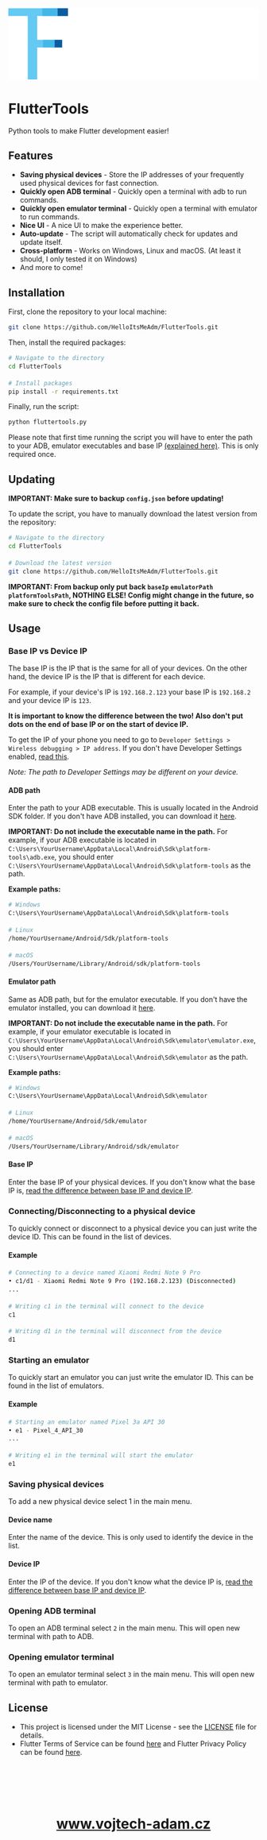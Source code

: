 <p align="center">
    <img alt="Flutter" src="logo.png">
</p>

# FlutterTools

Python tools to make Flutter development easier!

## Features

- **Saving physical devices** - Store the IP addresses of your frequently used physical devices for fast connection.
- **Quickly open ADB terminal** - Quickly open a terminal with adb to run commands.
- **Quickly open emulator terminal** - Quickly open a terminal with emulator to run commands.
- **Nice UI** - A nice UI to make the experience better.
- **Auto-update** - The script will automatically check for updates and update itself.
- **Cross-platform** - Works on Windows, Linux and macOS. (At least it should, I only tested it on Windows)
- And more to come!

## Installation

First, clone the repository to your local machine:

```bash
git clone https://github.com/HelloItsMeAdm/FlutterTools.git
```

Then, install the required packages:

```bash
# Navigate to the directory
cd FlutterTools

# Install packages
pip install -r requirements.txt
```

Finally, run the script:

```bash
python fluttertools.py
```

Please note that first time running the script you will have to enter the path to your ADB, emulator executables and base IP [(explained here)](#running-for-the-first-time). This is only required once.

## Updating

**IMPORTANT: Make sure to backup `config.json` before updating!**

To update the script, you have to manually download the latest version from the repository:

```bash
# Navigate to the directory
cd FlutterTools

# Download the latest version
git clone https://github.com/HelloItsMeAdm/FlutterTools.git
```

**IMPORTANT: From backup only put back `baseIp` `emulatorPath` `platformToolsPath`, NOTHING ELSE! Config might change in the future, so make sure to check the config file before putting it back.**

## Usage

### Base IP vs Device IP

The base IP is the IP that is the same for all of your devices. On the other hand, the device IP is the IP that is different for each device.

For example, if your device's IP is `192.168.2.123` your base IP is `192.168.2` and your device IP is `123`.

**It is important to know the difference between the two! Also don't put dots on the end of base IP or on the start of device IP.**

To get the IP of your phone you need to go to `Developer Settings > Wireless debugging > IP address`. If you don't have Developer Settings enabled, [read this](https://developer.android.com/studio/debug/dev-options).

_Note: The path to Developer Settings may be different on your device._

#### ADB path

Enter the path to your ADB executable. This is usually located in the Android SDK folder. If you don't have ADB installed, you can download it [here](https://developer.android.com/tools/releases/platform-tools).

**IMPORTANT: Do not include the executable name in the path.** For example, if your ADB executable is located in `C:\Users\YourUsername\AppData\Local\Android\Sdk\platform-tools\adb.exe`, you should enter `C:\Users\YourUsername\AppData\Local\Android\Sdk\platform-tools` as the path.

**Example paths:**

```bash
# Windows
C:\Users\YourUsername\AppData\Local\Android\Sdk\platform-tools

# Linux
/home/YourUsername/Android/Sdk/platform-tools

# macOS
/Users/YourUsername/Library/Android/sdk/platform-tools
```

#### Emulator path

Same as ADB path, but for the emulator executable. If you don't have the emulator installed, you can download it [here](https://developer.android.com/studio/releases/emulator).

**IMPORTANT: Do not include the executable name in the path.** For example, if your emulator executable is located in `C:\Users\YourUsername\AppData\Local\Android\Sdk\emulator\emulator.exe`, you should enter `C:\Users\YourUsername\AppData\Local\Android\Sdk\emulator` as the path.

**Example paths:**

```bash
# Windows
C:\Users\YourUsername\AppData\Local\Android\Sdk\emulator

# Linux
/home/YourUsername/Android/Sdk/emulator

# macOS
/Users/YourUsername/Library/Android/sdk/emulator
```

#### Base IP

Enter the base IP of your physical devices. If you don't know what the base IP is, [read the difference between base IP and device IP](#base-ip-vs-device-ip).

### Connecting/Disconnecting to a physical device

To quickly connect or disconnect to a physical device you can just write the device ID. This can be found in the list of devices.

#### Example

```bash
# Connecting to a device named Xiaomi Redmi Note 9 Pro
• c1/d1 - Xiaomi Redmi Note 9 Pro (192.168.2.123) (Disconnected)
...

# Writing c1 in the terminal will connect to the device
c1

# Writing d1 in the terminal will disconnect from the device
d1
```

### Starting an emulator

To quickly start an emulator you can just write the emulator ID. This can be found in the list of emulators.

#### Example

```bash
# Starting an emulator named Pixel 3a API 30
• e1 - Pixel_4_API_30
...

# Writing e1 in the terminal will start the emulator
e1
```

### Saving physical devices

To add a new physical device select 1 in the main menu.

#### Device name

Enter the name of the device. This is only used to identify the device in the list.

#### Device IP

Enter the IP of the device. If you don't know what the device IP is, [read the difference between base IP and device IP](#base-ip-vs-device-ip).

### Opening ADB terminal

To open an ADB terminal select `2` in the main menu. This will open new terminal with path to ADB.

### Opening emulator terminal

To open an emulator terminal select `3` in the main menu. This will open new terminal with path to emulator.

## License

- This project is licensed under the MIT License - see the [LICENSE](LICENSE) file for details.
- Flutter Terms of Service can be found [here](https://policies.google.com/terms) and Flutter Privacy Policy can be found [here](https://policies.google.com/privacy).

<h1 class='parent' align="center">
  <div class='child' style="display: inline-block; margin:2vh 0">
    <a href="https://www.vojtech-adam.cz/" target="_blank">www.vojtech-adam.cz</a>
  </div>
</h1>

